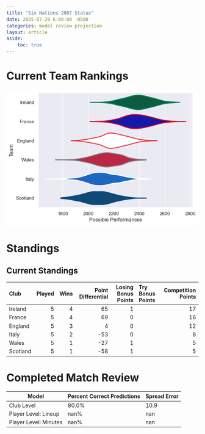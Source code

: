 ```yaml
---  
title: "Six Nations 2007 Status"  
date: 2025-07-28 6:00:00 -0500  
categories: model review projection  
layout: article  
aside:  
    toc: true  
---
```

# Current Team Rankings


![Club Rankings](plots/rankings_Six_Nations_2007.png)
# Standings

## Current Standings


| Club     |   Played |   Wins |   Point Differential |   Losing Bonus Points | Try Bonus Points   |   Competition Points |
|:---------|---------:|-------:|---------------------:|----------------------:|:-------------------|---------------------:|
| Ireland  |        5 |      4 |                   65 |                     1 |                    |                   17 |
| France   |        5 |      4 |                   69 |                     0 |                    |                   16 |
| England  |        5 |      3 |                    4 |                     0 |                    |                   12 |
| Italy    |        5 |      2 |                  -53 |                     0 |                    |                    8 |
| Wales    |        5 |      1 |                  -27 |                     1 |                    |                    5 |
| Scotland |        5 |      1 |                  -58 |                     1 |                    |                    5 |



# Completed Match Review


| Model | Percent Correct Predictions | Spread Error |
| ------ | ------ | ------ |
| Club Level | 80.0% | 10.9 |
| Player Level: Lineup | nan% | nan |
| Player Level: Minutes | nan% | nan |

